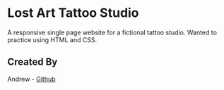 # Lost Art Tattoo Studio

A responsive single page website for a fictional tattoo studio.
Wanted to practice using HTML and CSS.

## Created By

Andrew - [Github](http://github.com/AndyDreww)
